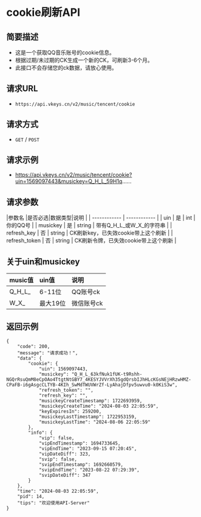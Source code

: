 # cookie刷新API

## 简要描述

- 这是一个获取QQ音乐账号的cookie信息。
- 根据过期/未过期的CK生成一个新的CK，可刷新3-6个月。
- 此接口不会存储您的ck数据，请放心使用。

## 请求URL
- `https://api.vkeys.cn/v2/music/tencent/cookie`

## 请求方式
- `GET` / `POST`

## 请求示例
- https://api.vkeys.cn/v2/music/tencent/cookie?uin=1569097443&musickey=Q_H_L_59H1q......

## 请求参数

|参数名 |是否必选|数据类型|说明 |
| ------------ | ------------ |
| uin    | 是  | int    | 你的QQ号    |
| musickey | 是 | string | 带有Q_H_L&#95;或W_X&#95;的字符串    |
| refresh_key | 否  | string  | CK刷新key，已失效cookie带上这个刷新  |
| refresh_token  | 否  | string  | CK刷新令牌，已失效cookie带上这个刷新  |

## 关于uin和musickey
|music值|uin值|说明|
|:----  |:---  |:----- |
| Q_H_L&#95; |6-11位  | QQ账号ck |
| W_X&#95; |最大19位  | 微信账号ck |

## 返回示例
```
{
    "code": 200,
    "message": "请求成功！",
    "data": {
        "cookie": {
            "uin": 1569097443,
            "musickey": "Q_H_L_63kfNuk1fUK-t9Rshh-NGQrRsuQmM8eCpOAo4TtgtNtGBY7_4KESYJVVrXh35gdQrsbIJhHLcKGsNEjHRzwHMZ-CPaFB-i6gAsgcCLTYB-4KIh_SwMdTWUVWrZf-LyAhajDfpv5uwvu0-k0KiS3w",
            "refresh_token": "",
            "refresh_key": "",
            "musickeyCreateTimestamp": 1722693959,
            "musickeyCreateTime": "2024-08-03 22:05:59",
            "keyExpiresIn": 259200,
            "musickeyLastTimestamp": 1722953159,
            "musickeyLastTime": "2024-08-06 22:05:59"
        },
        "info": {
            "vip": false,
            "vipEndTimestamp": 1694733645,
            "vipEndTime": "2023-09-15 07:20:45",
            "vipDateDiff": 323,
            "svip": false,
            "svipEndTimestamp": 1692660579,
            "svipEndTime": "2023-08-22 07:29:39",
            "svipDateDiff": 347
        }
    },
    "time": "2024-08-03 22:05:59",
    "pid": 14,
    "tips": "欢迎使用API-Server"
}
```

